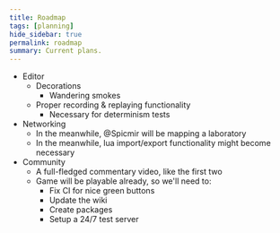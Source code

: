 ```yaml
---
title: Roadmap
tags: [planning]
hide_sidebar: true
permalink: roadmap
summary: Current plans.
---
```


- Editor
	- Decorations
		- Wandering smokes
	- Proper recording & replaying functionality
		- Necessary for determinism tests
- Networking
	- In the meanwhile, @Spicmir will be mapping a laboratory
	- In the meanwhile, lua import/export functionality might become necessary
- Community
	- A full-fledged commentary video, like the first two
	- Game will be playable already, so we'll need to:
		- Fix CI for nice green buttons
		- Update the wiki
		- Create packages
		- Setup a 24/7 test server
